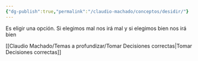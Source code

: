 ```yaml
---
{"dg-publish":true,"permalink":"/claudio-machado/conceptos/desidir/"}
---
```


Es eligir una opción.
Si elegimos mal nos irá mal y si elegimos bien nos irá bien 

[[Claudio Machado/Temas a profundizar/Tomar Decisiones correctas\|Tomar Decisiones correctas]]



